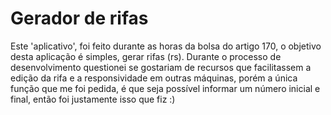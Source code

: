 # Gerador de rifas
Este 'aplicativo', foi feito durante as horas da bolsa do artigo 170, o objetivo desta aplicação é simples, gerar rifas (rs). Durante o processo de desenvolvimento questionei se gostariam de recursos que facilitassem a edição da rifa e a responsividade em outras máquinas, porém a única função que me foi pedida, é que seja possível informar um número inicial e final, então foi justamente isso que fiz :)
